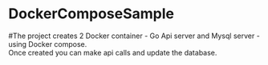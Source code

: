 # DockerComposeSample

#The project creates 2 Docker container - Go Api server and Mysql server - using Docker compose.</br> Once created you can make api calls and update the database. 
